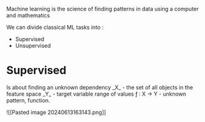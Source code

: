 Machine learning is the science of finding patterns in data using a computer and mathematics

We can divide classical ML tasks into : 
- Supervised 
- Unsupervised
<h1> Supervised </h1>
Is about finding an unknown dependency
_X_ - the set of all objects in the feature space
_Y_ - target variable range of values
ƒ : X → Y - unknown pattern, function. 

![[Pasted image 20240613163143.png]]



